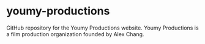 # youmy-productions
GitHub repository for the Youmy Productions website. Youmy Productions is a film production organization founded by Alex Chang.
